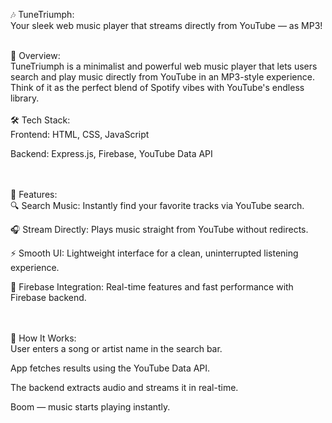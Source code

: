🎶 TuneTriumph:<br/>
Your sleek web music player that streams directly from YouTube — as MP3!

<br/>
🚀 Overview:<br/>
TuneTriumph is a minimalist and powerful web music player that lets users search and play music directly from YouTube in an MP3-style experience. Think of it as the perfect blend of Spotify vibes with YouTube's endless library.

<br/>
<br/>
🛠️ Tech Stack:<br/>
Frontend:
HTML, CSS, JavaScript

Backend:
Express.js, Firebase, YouTube Data API


<br/>
<br/>
🌟 Features:<br/>
🔍 Search Music: Instantly find your favorite tracks via YouTube search.

🎧 Stream Directly: Plays music straight from YouTube without redirects.

⚡ Smooth UI: Lightweight interface for a clean, uninterrupted listening experience.

📡 Firebase Integration: Real-time features and fast performance with Firebase backend.

<br/><br/>
🚧 How It Works:<br/>
User enters a song or artist name in the search bar.

App fetches results using the YouTube Data API.

The backend extracts audio and streams it in real-time.

Boom — music starts playing instantly.

<br/>
